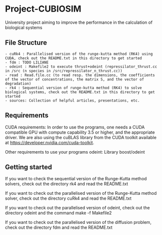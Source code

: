 # Project-CUBIOSIM
University project aiming to improve the performance in the calculation of biological systems

## File Structure
    - cuRk4 : Parallelised version of the runge-kutta method (RK4) using CUDA, check out the README.txt in this directory to get started
    - fdm : TODO LILIANE
    - odeint : Makefile2 to execute thrust+odeint (repressilator_thrust.cc in /src (n species in /src/repressilator_n_thrust.cc))
    - read : Read.file.cc (to read resp. the dimensions, the coefficients of the vector of concentrations, the matrix S, and the vector of degradation)
    - rk4 : Sequential version of runge-kutta method (RK4) to solve biological systems, check out the README.txt in this directory to get started
    - sources: Collection of helpful articles, presentations, etc.

## Requirements
CUDA requirements: In order to use the programs, one needs a CUDA compatible GPU with compute capability 3.5 or higher, and the appropriate driver. We are also using the cuBLAS library from the CUDA toolkit available at https://developer.nvidia.com/cuda-toolkit.

Other requirements to use your programs 
odeint: Library boost/odeint

## Getting started
If you want to check the sequential version of the Runge-Kutta method solvers, check out the directory rk4 and read the README.txt

If you want to check out the parallelised version of the Runge-Kutta method solver, check out the directory cuRk4 and read the README.txt

If you want to check out the parallelised version of odeint, check out the directory odeint and the command make -f Makefile2

If you want to check out the parallelised version of the diffusion problem, check out the directory fdm and read the README.txt

